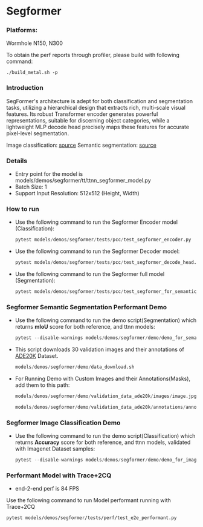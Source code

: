 # Segformer

### Platforms:

Wormhole N150, N300

To obtain the perf reports through profiler, please build with following command:
```
./build_metal.sh -p
```

### Introduction

SegFormer's architecture is adept for both classification and segmentation tasks, utilizing a hierarchical design that extracts rich, multi-scale visual features. Its robust Transformer encoder generates powerful representations, suitable for discerning object categories, while a lightweight MLP decode head precisely maps these features for accurate pixel-level segmentation.

Image classification: [source](https://huggingface.co/nvidia/mit-b0)
Semantic segmentation: [source](https://huggingface.co/nvidia/segformer-b0-finetuned-ade-512-512)

### Details

- Entry point for the model is models/demos/segformer/tt/ttnn_segformer_model.py
- Batch Size: 1
- Support Input Resolution: 512x512 (Height, Width)

### How to run

- Use the following command to run the Segformer Encoder model (Classification):
  ```python
  pytest models/demos/segformer/tests/pcc/test_segformer_encoder.py
  ```


- Use the following command to run the Segformer Decoder model:
  ```python
  pytest models/demos/segformer/tests/pcc/test_segformer_decode_head.py
  ```


- Use the following command to run the Segformer full model (Segmentation):
  ```python
  pytest models/demos/segformer/tests/pcc/test_segformer_for_semantic_segmentation.py
  ```

### Segformer Semantic Segmentation Performant Demo

- Use the following command to run the demo script(Segmentation) which returns **mIoU** score for both reference, and ttnn models:
  ```python
  pytest --disable-warnings models/demos/segformer/demo/demo_for_semantic_segmentation.py
  ```
- This script downloads 30 validation images and their annotations of [ADE20K](https://www.kaggle.com/datasets/awsaf49/ade20k-dataset) Dataset.
  ```python
  models/demos/segformer/demo/data_download.sh
  ```
- For Running Demo with Custom Images and their Annotations(Masks), add them to this path:
  ```python
  models/demos/segformer/demo/validation_data_ade20k/images/image.jpg
  ```
  ```python
  models/demos/segformer/demo/validation_data_ade20k/annotations/annotation.png
  ```

### Segformer Image Classification Demo

- Use the following command to run the demo script(Classification) which returns **Accuracy** score for both reference, and ttnn models, validated with Imagenet Dataset samples:
  ```python
  pytest --disable-warnings models/demos/segformer/demo/demo_for_image_classification.py
  ```

### Performant Model with Trace+2CQ
- end-2-end perf is 84 FPS <br>

Use the following command to run Model performant running with Trace+2CQ

```
pytest models/demos/segformer/tests/perf/test_e2e_performant.py
```
